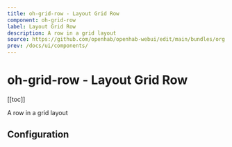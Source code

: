 ```yaml
---
title: oh-grid-row - Layout Grid Row
component: oh-grid-row
label: Layout Grid Row
description: A row in a grid layout
source: https://github.com/openhab/openhab-webui/edit/main/bundles/org.openhab.ui/doc/components/oh-grid-row.md
prev: /docs/ui/components/
---
```


# oh-grid-row - Layout Grid Row

<!-- Put a screenshot here if relevant:
![](./images/oh-grid-row/header.jpg)
-->

[[toc]]

<!-- Note: you can overwrite the definition-provided description and add your own intro/additional sections instead -->
<!-- DO NOT REMOVE the following comments if you intend to keep the definition-provided description -->
<!-- GENERATED componentDescription -->
A row in a grid layout
<!-- GENERATED /componentDescription -->

## Configuration

<!-- DO NOT REMOVE the following comments -->
<!-- GENERATED props -->

<!-- GENERATED /props -->

<!-- If applicable describe how properties are forwarded to a underlying component from Framework7, ECharts, etc.:
### Inherited Properties

-->

<!-- If applicable describe the slots recognized by the component and what they represent:
### Slots

#### `default`

The contents of the oh-grid-row.

-->

<!-- Add as many examples as desired - put the YAML in a details container when it becomes too long (~150/200+ lines):
## Examples

### Example 1

![](./images/oh-grid-row/example1.jpg)

```yaml
component: oh-grid-row
config:
  prop1: value1
  prop2: value2
```

### Example 2

![](./images/oh-grid-row/example2.jpg)

::: details YAML
```yaml
component: oh-grid-row
config:
  prop1: value1
  prop2: value2
slots
```
:::

-->

<!-- Try to clean up URLs to the forum (https://community.openhab.org/t/<threadID>[/<postID>] should suffice)
## Community Resources

- [Community Post 1](https://community.openhab.org/t/12345)
- [Community Post 2](https://community.openhab.org/t/23456)
-->
